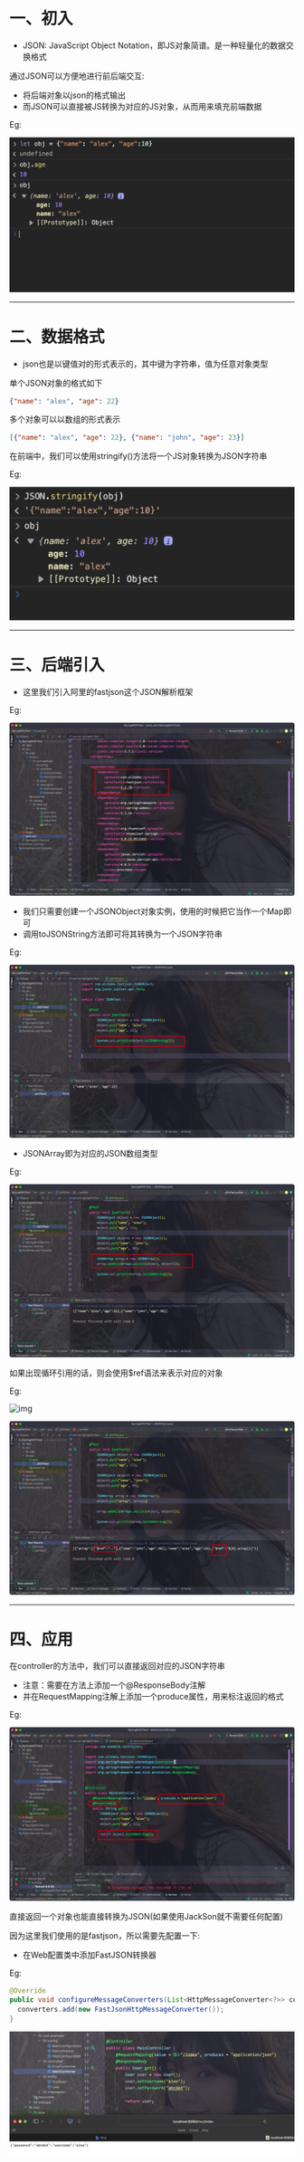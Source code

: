 # 一、初入

- JSON: JavaScript Object Notation，即JS对象简谱。是一种轻量化的数据交换格式



通过JSON可以方便地进行前后端交互:

- 将后端对象以json的格式输出
- 而JSON可以直接被JS转换为对应的JS对象，从而用来填充前端数据



Eg:

![Xnip2022-03-20_18-39-48](Json.assets/Xnip2022-03-20_18-39-48.jpg)

<hr>











# 二、数据格式

- json也是以键值对的形式表示的，其中键为字符串，值为任意对象类型



单个JSON对象的格式如下

```json
{"name": "alex", "age": 22}
```



多个对象可以以数组的形式表示

```json
[{"name": "alex", "age": 22}, {"name": "john", "age": 23}]
```





在前端中，我们可以使用stringify()方法将一个JS对象转换为JSON字符串

Eg:

![Xnip2022-03-20_18-44-56](Json.assets/Xnip2022-03-20_18-44-56.jpg)

<hr>















# 三、后端引入

- 这里我们引入阿里的fastjson这个JSON解析框架

Eg:

![Xnip2022-03-20_18-46-19](Json.assets/Xnip2022-03-20_18-46-19.jpg)



- 我们只需要创建一个JSONObject对象实例，使用的时候把它当作一个Map即可
- 调用toJSONString方法即可将其转换为一个JSON字符串

Eg:

![Xnip2022-03-20_18-49-01](Json.assets/Xnip2022-03-20_18-49-01.jpg)





- JSONArray即为对应的JSON数组类型

Eg:

![Xnip2022-03-20_20-17-30](Json.assets/Xnip2022-03-20_20-17-30.jpg)



如果出现循环引用的话，则会使用$ref语法来表示对应的对象

Eg:

![img](https://img2018.cnblogs.com/blog/1758707/201908/1758707-20190814212141691-1998020800.png)



![Xnip2022-03-20_20-21-21](Json.assets/Xnip2022-03-20_20-21-21.jpg)

<hr>









# 四、应用

在controller的方法中，我们可以直接返回对应的JSON字符串

- 注意：需要在方法上添加一个@ResponseBody注解
- 并在RequestMapping注解上添加一个produce属性，用来标注返回的格式

Eg:

![Xnip2022-03-20_20-26-54](Json.assets/Xnip2022-03-20_20-26-54.jpg)





直接返回一个对象也能直接转换为JSON(如果使用JackSon就不需要任何配置)

因为这里我们使用的是fastjson，所以需要先配置一下:

- 在Web配置类中添加FastJSON转换器

Eg:

```java
@Override
public void configureMessageConverters(List<HttpMessageConverter<?>> converters) {
  converters.add(new FastJsonHttpMessageConverter());
}
```



![Xnip2022-03-20_20-34-28](Json.assets/Xnip2022-03-20_20-34-28.jpg)







